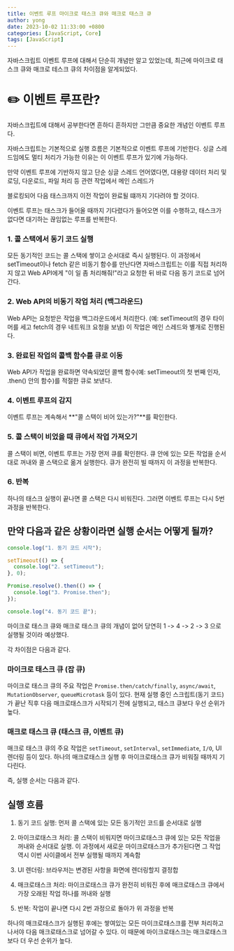 ```yaml
---
title: 이벤트 루프 마이크로 태스크 큐와 매크로 태스크 큐
author: yong
date: 2023-10-02 11:33:00 +0800
categories: [JavaScript, Core]
tags: [JavaScript]
---
```


자바스크립트 이벤트 루프에 대해서 단순히 개념만 알고 있었는데, 최근에 마이크로 태스크 큐와 매크로 테스크 큐의 차이점을 알게되었다.

# ✏️ 이벤트 루프란?

자바스크립트에 대해서 공부한다면 흔하디 흔하지만 그만큼 중요한 개념인 이벤트 루프다.

자바스크립트는 기본적으로 실행 흐름은 기본적으로 이벤트 루프에 기반한다. 싱글 스레드임에도 멀티 처리가 가능한 이유는 이 이벤트 루프가 있기에 가능하다.

만약 이벤트 루프에 기반하지 않고 단순 싱글 스레드 언어였다면, 대용량 데이터 처리 및 로딩, 다운로드, 파일 처리 등 관련 작업에서 메인 스레드가

블로킹되어 다음 태스크까지 이전 작업이 완료될 떄까지 기다려야 할 것이다.

이벤트 루프는 태스크가 들어올 때까지 기다렸다가 들어오면 이를 수행하고, 태스크가 없다면 대기하는 끊임없는 루프를 반복한다.

### 1. 콜 스택에서 동기 코드 실행

모든 동기적인 코드는 콜 스택에 쌓이고 순서대로 즉시 실행된다.
이 과정에서 setTimeout이나 fetch 같은 비동기 함수를 만난다면 자바스크립트는 이를 직접 처리하지 않고 Web API에게 "이 일 좀 처리해줘!"라고 요청한 뒤 바로 다음 동기 코드로 넘어간다.

### 2. Web API의 비동기 작업 처리 (백그라운드)

Web API는 요청받은 작업을 백그라운드에서 처리한다. (예: setTimeout의 경우 타이머를 세고 fetch의 경우 네트워크 요청을 보냄)
이 작업은 메인 스레드와 별개로 진행된다.

### 3. 완료된 작업의 콜백 함수를 큐로 이동

Web API가 작업을 완료하면 약속되었던 콜백 함수(예: setTimeout의 첫 번째 인자, .then() 안의 함수)를 적절한 큐로 보낸다.

### 4. 이벤트 루프의 감지

이벤트 루프는 계속해서 **"콜 스택이 비어 있는가?"**를 확인한다.

### 5. 콜 스택이 비었을 때 큐에서 작업 가져오기

콜 스택이 비면, 이벤트 루프는 가장 먼저 큐를 확인한다. 큐 안에 있는 모든 작업을 순서대로 꺼내와 콜 스택으로 옮겨 실행한다.
큐가 완전히 빌 때까지 이 과정을 반복한다.

### 6. 반복

하나의 태스크 실행이 끝나면 콜 스택은 다시 비워진다. 그러면 이벤트 루프는 다시 5번 과정을 반복한다.

## 만약 다음과 같은 상황이라면 실행 순서는 어떻게 될까?

```ts
console.log("1. 동기 코드 시작");

setTimeout(() => {
  console.log("2. setTimeout");
}, 0);

Promise.resolve().then(() => {
  console.log("3. Promise.then");
});

console.log("4. 동기 코드 끝");
```

마이크로 태스크 큐와 매크로 태스크 큐의 개념이 없어 당연히 1 -> 4 -> 2 -> 3 으로 실행될 것이라 예상했다.

각 차이점은 다음과 같다.

### 마이크로 태스크 큐 (잡 큐)

마이크로 태스크 큐의 주요 작업은 `Promise.then/catch/finally`, `async/await`, `MutationObserver`, `queueMicrotask` 등이 있다.
현재 실행 중인 스크립트(동기 코드)가 끝난 직후 다음 매크로태스크가 시작되기 전에 실행되고, 태스크 큐보다 우선 순위가 높다.

### 매크로 태스크 큐 (태스크 큐, 이벤트 큐)

매크로 태스크 큐의 주요 작업은 `setTimeout`, `setInterval`, `setImmediate`, `I/O`, UI 렌더링 등이 있다.
하나의 매크로태스크 실행 후 마이크로태스크 큐가 비워질 때까지 기다린다.

즉, 실행 순서는 다음과 같다.

## 실행 흐름

1. 동기 코드 실행: 먼저 콜 스택에 있는 모든 동기적인 코드를 순서대로 실행

2. 마이크로태스크 처리: 콜 스택이 비워지면 마이크로태스크 큐에 있는 모든 작업을 꺼내와 순서대로 실행. 이 과정에서 새로운 마이크로태스크가 추가된다면 그 작업 역시 이번 사이클에서 전부 실행될 때까지 계속함

3. UI 렌더링: 브라우저는 변경된 사항을 화면에 렌더링할지 결정합

4. 매크로태스크 처리: 마이크로태스크 큐가 완전히 비워진 후에 매크로태스크 큐에서 가장 오래된 작업 하나를 꺼내와 실행

5. 반복: 작업이 끝나면 다시 2번 과정으로 돌아가 위 과정을 반복

하나의 매크로태스크가 실행된 후에는 쌓여있는 모든 마이크로태스크를 전부 처리하고 나서야 다음 매크로태스크로 넘어갈 수 있다.
이 때문에 마이크로태스크는 매크로태스크보다 더 우선 순위가 높다.
